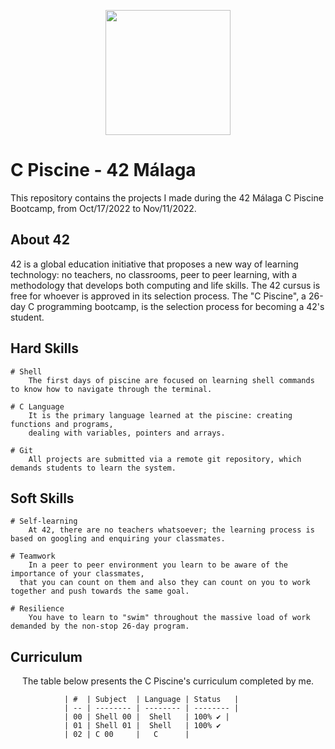 <p align="center"> 
	<img src="https://res.cloudinary.com/practicaldev/image/fetch/s--MF5Cp2yD--/c_limit%2Cf_auto%2Cfl_progressive%2Cq_66%2Cw_880/https://dev-to-uploads.s3.amazonaws.com/i/nyj855ggghu7rcc6ib7c.gif" height="200px" length="200px" /> 
</p>

# C Piscine - 42 Málaga
This repository contains the projects I made during the 42 Málaga C Piscine Bootcamp, from Oct/17/2022 to Nov/11/2022.

## About 42

42 is a global education initiative that proposes a new way of learning technology: no teachers,
no classrooms, peer to peer learning, with a methodology that develops both computing and life skills. 
The 42 cursus is free for whoever is approved in its selection process. The "C Piscine", a 26-day C programming bootcamp,
is the selection process for becoming a 42's student.

## Hard Skills

```
# Shell
	The first days of piscine are focused on learning shell commands to know how to navigate through the terminal.
  
# C Language
	It is the primary language learned at the piscine: creating functions and programs, 
	dealing with variables, pointers and arrays.

# Git
	All projects are submitted via a remote git repository, which demands students to learn the system.
```

## Soft Skills

```
# Self-learning
	At 42, there are no teachers whatsoever; the learning process is based on googling and enquiring your classmates.
  
# Teamwork
	In a peer to peer environment you learn to be aware of the importance of your classmates, 
  that you can count on them and also they can count on you to work together and push towards the same goal.
  
# Resilience
	You have to learn to "swim" throughout the massive load of work demanded by the non-stop 26-day program.
```

## Curriculum

<p align="center">
The table below presents the C Piscine's curriculum completed by me.
</p>
	
				| #  | Subject  | Language | Status   |
				| -- | -------- | -------- | -------- |
				| 00 | Shell 00 |  Shell   | 100% ✔️ |
				| 01 | Shell 01 |  Shell   | 100% ✔️
				| 02 | C 00     |   C      |


